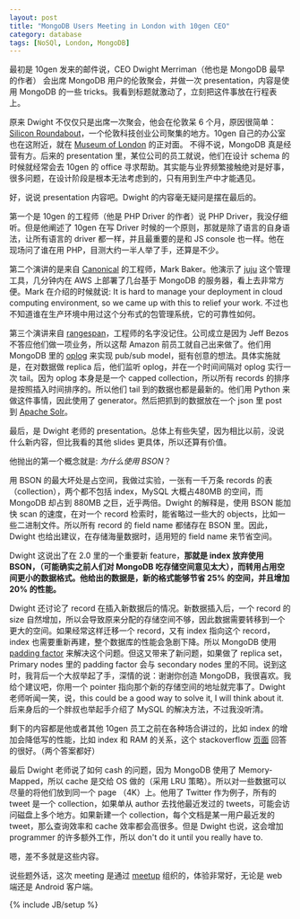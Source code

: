 ```yaml
---
layout: post
title: "MongoDB Users Meeting in London with 10gen CEO"
category: database
tags: [NoSQl, London, MongoDB]
---
```

最初是 10gen 发来的邮件说，CEO Dwight Merriman（他也是 MongoDB 最早的作者） 会出席 MongoDB 用户的伦敦聚会，并做一次 presentation，内容是使用 MongoDB 的一些 tricks。我看到标题就激动了，立刻把这件事放在行程表上。

原来 Dwight 不仅仅只是出席一次聚会，他会在伦敦呆 6 个月，原因很简单：[Silicon Roundabout](http://en.wikipedia.org/wiki/Old_Street_Roundabout#Silicon_Roundabout)，一个伦敦科技创业公司聚集的地方。10gen 自己的办公室也在这附近，就在 [Museum of London](http://www.museumoflondon.org.uk/) 的正对面。 不得不说，MongoDB 真是经营有方。后来的 presentation 里，某位公司的员工就说，他们在设计 schema 的时候就经常会去
10gen 的 office 寻求帮助。其实能与业界频繁接触绝对是好事，很多问题，在设计阶段是根本无法考虑到的，只有用到生产中才能遇见。

好，说说 presentation 内容吧。Dwight 的内容毫无疑问是摆在最后的。

第一个是 10gen 的工程师（他是 PHP Driver 的作者）说 PHP Driver，我没仔细听。但是他阐述了 10gen 在写 Driver 时候的一个原则，那就是除了语言的自身语法，让所有语言的 driver 都一样，并且最重要的是和 JS console 也一样。他在现场问了谁在用 PHP，目测大约一半人举了手，还算是不少。

第二个演讲的是来自 [Canonical](http://www.canonical.com/) 的工程师，Mark Baker。他演示了 [juju](https://juju.ubuntu.com/) 这个管理工具，几分钟内在 AWS 上部署了几台基于 MongoDB 的服务器，看上去非常方便。Mark 在介绍的时候就说: It is hard to manage your deployment in cloud computing environment, so we came up with this to relief your work. 不过也不知道谁在生产环境中用过这个分布式的包管理系统，它的可靠性如何。

第三个演讲来自 [rangespan](http://www.rangespan.com/)，工程师的名字没记住。公司成立是因为 Jeff Bezos 不答应他们做一项业务，所以这帮 Amazon 前员工就自己出来做了。他们用 MongoDB 里的 [oplog](http://www.mongodb.org/display/DOCS/Replica+Sets+-+Oplog) 来实现 pub/sub model，挺有创意的想法。具体实施就是，在对数据做 replica 后，他们监听 oplog，并在一个时间间隔对 oplog 实行一次 tail。因为 oplog 本身是是一个 capped collection，所以所有
records 的排序是按照插入时间排序的。所以他们 tail 到的数据也都是最新的。他们用 Python 来做这件事情，因此使用了
generator。然后把抓到的数据放在一个 json 里 post 到 [Apache Solr](http://lucene.apache.org/solr/#intro)。

最后，是 Dwight 老师的 presentation。总体上有些失望，因为相比以前，没说什么新内容，但比我看的其他 slides 更具体，所以还算有价值。

他抛出的第一个概念就是: *为什么使用 BSON*？

用 BSON 的最大坏处是占空间，我做过实验，一张有一千万条 records 的表（collection），两个都不包括 index，MySQL 大概占480MB 的空间，而 MongoDB 却占到 880MB 之巨，近乎两倍。Dwight 的解释是，使用 BSON 能加快 scan 的速度，在对一个 record 检索时，能省略过一些大的 objects，比如一些二进制文件。所以所有 record 的 field name 都储存在 BSON 里。因此，Dwight 也给出建议，在存储海量数据时，适用短的 field name 来节省空间。

Dwight 这说出了在 2.0 里的一个重要新 feature，**那就是 index 放弃使用 BSON，（可能确实之前人们对 MongoDB 吃存储空间意见太大），而转用占用空间更小的数据格式。他给出的数据是，新的格式能够节省 25%  的空间，并且增加 20% 的性能。**

Dwight 还讨论了 record 在插入新数据后的情况。新数据插入后，一个 record 的 size 自然增加，所以会导致原来分配的存储空间不够，因此数据需要转移到一个更大的空间。如果经常这样迁移一个 record，又有 index 指向这个 record，index 也需要重新再建，整个数据库的性能会急剧下降。所以 MongoDB 使用 [padding factor](http://www.mongodb.org/display/DOCS/Padding+Factor) 来解决这个问题。但这又带来了新问题，如果做了 replica set，Primary nodes 里的 padding factor 会与 secondary nodes
里的不同。说到这时，我背后一个大叔举起了手，深情的说：谢谢你创造 MongoDB，我很喜欢。我给个建议吧，你用一个 pointer 指向那个新的存储空间的地址就完事了。Dwight 老师听闻一笑，说，this could be a good way to solve it, I will think about it. 后来身后的一个胖叔也举起手介绍了 MySQL 的解决方法，不过我没听清。

剩下的内容都是他或者其他 10gen 员工之前在各种场合讲过的，比如 index 的增加会降低写的性能，比如 index 和 RAM 的关系，这个 stackoverflow [页面](http://stackoverflow.com/questions/2811299/mongodb-index-ram-relationship) 回答的很好。（两个答案都好）

最后 Dwight 老师说了如何 cash 的问题，因为 MongoDB 使用了 Memory-Mapped，所以 cache 是交给 OS 做的（采用 LRU 策略）。所以对一些数据可以尽量的将他们放到同一个 page （4K）上。他用了 Twitter 作为例子，所有的 tweet 是一个 collection，如果单从 author 去找他最近发过的 tweets，可能会访问磁盘上多个地方。如果新建一个 collection，每个文档是某一用户最近发的 tweet，那么查询效率和 cache 效率都会高很多。但是 Dwight 也说，这会增加 programmer
的许多额外工作，所以 don't do it until you really have to. 

嗯，差不多就是这些内容。

说些题外话，这次 meeting 是通过 [meetup](http://www.meetup.com/) 组织的，体验非常好，无论是 web 端还是 Android 客户端。

{% include JB/setup %}
